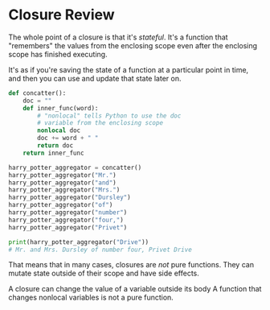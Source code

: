 # Closure Review

The whole point of a closure is that it's _stateful_. It's a function that "remembers" the values from the enclosing scope even after the enclosing scope has finished executing.

It's as if you're saving the state of a function at a particular point in time, and then you can use and update that state later on.

```py
def concatter():
	doc = ""
	def inner_func(word):
		# "nonlocal" tells Python to use the doc
		# variable from the enclosing scope
		nonlocal doc
		doc += word + " "
		return doc
	return inner_func

harry_potter_aggregator = concatter()
harry_potter_aggregator("Mr.")
harry_potter_aggregator("and")
harry_potter_aggregator("Mrs.")
harry_potter_aggregator("Dursley")
harry_potter_aggregator("of")
harry_potter_aggregator("number")
harry_potter_aggregator("four,")
harry_potter_aggregator("Privet")

print(harry_potter_aggregator("Drive"))
# Mr. and Mrs. Dursley of number four, Privet Drive
```

That means that in many cases, closures are _not_ pure functions. They can mutate state outside of their scope and have side effects.

A closure can change the value of a variable outside its body
A function that changes nonlocal variables is not a pure function.